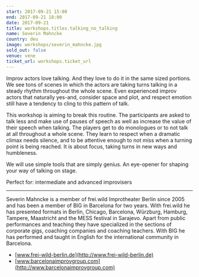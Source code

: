 ```yaml
---
start: 2017-09-21 15:00
end: 2017-09-21 18:00
date: 2017-09-21
title: workshops.titles.talking_no_talking
name: Severin Mahncke
country: deu
image: workshops/severin_mahncke.jpg
sold_out: false
venue: vene
ticket_url: workshops.ticket_url
---
```


Improv actors love talking. And they love to do it in the same sized portions.
We see tons of scenes in which the actors are taking turns talking in a steady
rhythm throughout the whole scene. Even experienced improv actors that naturally
yes-and, consider space and plot, and respect emotion still have a tendency to
cling to this pattern of talk.

This workshop is aiming to break this routine. The participants are asked to
talk less and make use of pauses of speech as well as increase the value of
their speech when talking. The players get to do monologues or to not talk at
all throughout a whole scene. They learn to respect when a dramatic climax
needs silence, and to be attentive enough to not miss when a turning point is
being reached. It is about focus, taking turns in new ways and humbleness.

We will use simple tools that are simply genius. An eye-opener for shaping
your way of talking on stage.

Perfect for: intermediate and advanced improvisers

---

Severin Mahncke is a member of frei.wild Improtheater Berlin since 2005 and
has been a member of BIG in Barcelona for two years. With frei.wild he has
presented formats in Berlin, Chicago, Barcelona, Würzburg, Hamburg, Tampere,
Maastricht and the MESS festival in Sarajevo. Apart from public performances
and teaching they have specialized in the sections of corporate gigs, coaching
companies and coaching teachers. With BIG he has performed and taught in English
for the international community in Barcelona. 

- [www.frei-wild-berlin.de](http://www.frei-wild-berlin.de)
- [www.barcelonaimprovgroup.com](http://www.barcelonaimprovgroup.com)
